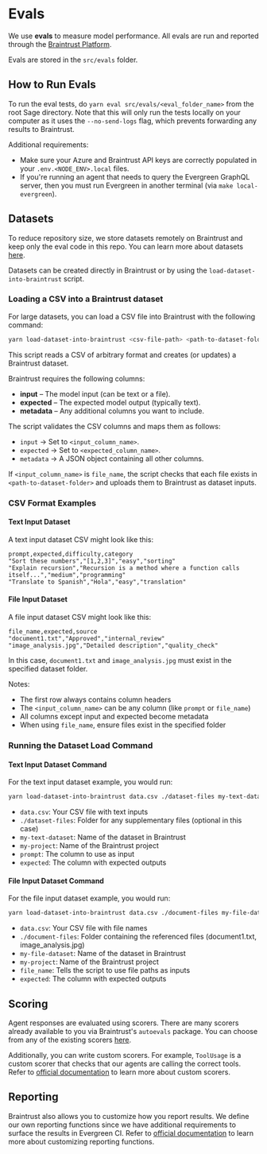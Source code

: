 # Evals

We use **evals** to measure model performance. All evals are run and reported through the [Braintrust Platform](https://www.braintrust.dev/docs/start/eval-sdk).

Evals are stored in the `src/evals` folder.

## How to Run Evals

To run the eval tests, do `yarn eval src/evals/<eval_folder_name>` from the root Sage directory. Note that this will only run the tests locally on your computer as it uses the `--no-send-logs` flag, which prevents forwarding any results to Braintrust.

Additional requirements:

- Make sure your Azure and Braintrust API keys are correctly populated in your `.env.<NODE_ENV>.local` files.
- If you're running an agent that needs to query the Evergreen GraphQL server, then you must run Evergreen in another terminal (via `make local-evergreen`).

## Datasets

To reduce repository size, we store datasets remotely on Braintrust and keep only the eval code in this repo.
You can learn more about datasets [here](https://www.braintrust.dev/docs/guides/datasets).

Datasets can be created directly in Braintrust or by using the `load-dataset-into-braintrust` script.

### Loading a CSV into a Braintrust dataset

For large datasets, you can load a CSV file into Braintrust with the following command:

```bash
yarn load-dataset-into-braintrust <csv-file-path> <path-to-dataset-folder> <dataset-name> <project-name> <input_column_name> <expected_column_name>
```

This script reads a CSV of arbitrary format and creates (or updates) a Braintrust dataset.

Braintrust requires the following columns:

- **input** – The model input (can be text or a file).
- **expected** – The expected model output (typically text).
- **metadata** – Any additional columns you want to include.

The script validates the CSV columns and maps them as follows:

- `input` → Set to `<input_column_name>`.
- `expected` → Set to `<expected_column_name>`.
- `metadata` → A JSON object containing all other columns.

If `<input_column_name>` is `file_name`, the script checks that each file exists in `<path-to-dataset-folder>` and uploads them to Braintrust as dataset inputs.

### CSV Format Examples

#### Text Input Dataset

A text input dataset CSV might look like this:

```csv
prompt,expected,difficulty,category
"Sort these numbers","[1,2,3]","easy","sorting"
"Explain recursion","Recursion is a method where a function calls itself...","medium","programming"
"Translate to Spanish","Hola","easy","translation"
```

#### File Input Dataset

A file input dataset CSV might look like this:

```csv
file_name,expected,source
"document1.txt","Approved","internal_review"
"image_analysis.jpg","Detailed description","quality_check"
```

In this case, `document1.txt` and `image_analysis.jpg` must exist in the specified dataset folder.

Notes:

- The first row always contains column headers
- The `<input_column_name>` can be any column (like `prompt` or `file_name`)
- All columns except input and expected become metadata
- When using `file_name`, ensure files exist in the specified folder

### Running the Dataset Load Command

#### Text Input Dataset Command

For the text input dataset example, you would run:

```bash
yarn load-dataset-into-braintrust data.csv ./dataset-files my-text-dataset my-project prompt expected
```

- `data.csv`: Your CSV file with text inputs
- `./dataset-files`: Folder for any supplementary files (optional in this case)
- `my-text-dataset`: Name of the dataset in Braintrust
- `my-project`: Name of the Braintrust project
- `prompt`: The column to use as input
- `expected`: The column with expected outputs

#### File Input Dataset Command

For the file input dataset example, you would run:

```bash
yarn load-dataset-into-braintrust data.csv ./document-files my-file-dataset my-project file_name expected
```

- `data.csv`: Your CSV file with file names
- `./document-files`: Folder containing the referenced files (document1.txt, image_analysis.jpg)
- `my-file-dataset`: Name of the dataset in Braintrust
- `my-project`: Name of the Braintrust project
- `file_name`: Tells the script to use file paths as inputs
- `expected`: The column with expected outputs

## Scoring

Agent responses are evaluated using scorers. There are many scorers already available to you via Braintrust's `autoevals` package. You can choose from any of the existing scorers [here](https://github.com/braintrustdata/autoevals/blob/main/js/manifest.ts).

Additionally, you can write custom scorers. For example, `ToolUsage` is a custom scorer that checks that our agents are calling the correct tools. Refer to [official documentation](https://www.braintrust.dev/docs/guides/experiments/write#define-your-own-scorers) to learn more about custom scorers.

## Reporting

Braintrust also allows you to customize how you report results. We define our own reporting functions since we have additional requirements to surface the results in Evergreen CI. Refer to [official documentation](https://www.braintrust.dev/docs/guides/experiments/write#custom-reporters) to learn more about customizing reporting functions.
